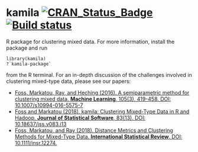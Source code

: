 
# kamila [![CRAN_Status_Badge](http://www.r-pkg.org/badges/version/kamila)](https://cran.r-project.org/package=kamila) [![Build status](https://ci.appveyor.com/api/projects/status/96ucgsr93ok90aux?svg=true)](https://ci.appveyor.com/project/ahfoss/kamila)  

R package for clustering mixed data. For more information, install the package and run

    library(kamila)
    ?`kamila-package`

from the R terminal. For an in-depth discussion of the challenges involved in clustering mixed-type data, please see our papers:
 * [Foss, Markatou, Ray, and Heching (2016). A semiparametric method for clustering mixed data. **Machine Learning**, 105(3), 419-458. DOI: 10.1007/s10994-016-5575-7](http://link.springer.com/article/10.1007/s10994-016-5575-7)
 * [Foss and Markatou (2018). kamila: Clustering Mixed-Type Data in R and Hadoop. **Journal of Statistical Software**, 83(13). DOI: 10.18637/jss.v083.i13](https://www.jstatsoft.org/article/view/v083i13)
 * [Foss, Markatou, and Ray (2018). Distance Metrics and Clustering Methods for Mixed-Type Data. **International Statistical Review**. DOI: 10.1111/insr.12274.](https://onlinelibrary.wiley.com/doi/abs/10.1111/insr.12274)
